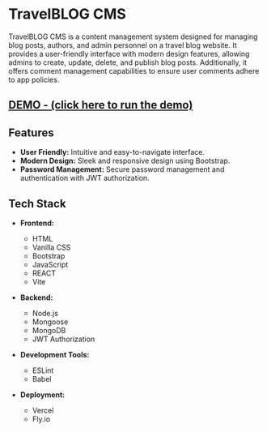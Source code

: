 # TravelBLOG CMS

TravelBLOG CMS is a content management system designed for managing blog posts, authors, and admin personnel on a travel blog website. It provides a user-friendly interface with modern design features, allowing admins to create, update, delete, and publish blog posts. Additionally, it offers comment management capabilities to ensure user comments adhere to app policies.

## [DEMO - (click here to run the demo)](https://blog-cms-4bat6n6ee-dewaldfouries-projects.vercel.app)

## Features

- **User Friendly:** Intuitive and easy-to-navigate interface.
- **Modern Design:** Sleek and responsive design using Bootstrap.
- **Password Management:** Secure password management and authentication with JWT authorization.

## Tech Stack

- **Frontend:**
  - HTML
  - Vanilla CSS
  - Bootstrap
  - JavaScript
  - REACT
  - Vite

- **Backend:**
  - Node.js
  - Mongoose
  - MongoDB
  - JWT Authorization

- **Development Tools:**
  - ESLint
  - Babel

- **Deployment:**
  - Vercel
  - Fly.io


